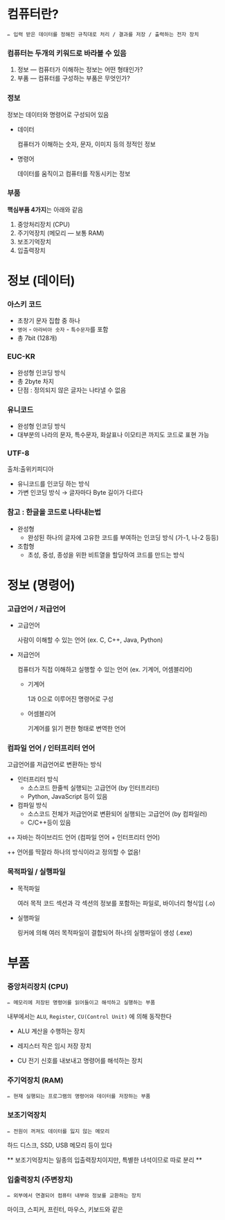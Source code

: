 # 컴퓨터란?

    ✏️ 입력 받은 데이터를 정해진 규칙대로 처리 / 결과를 저장 / 출력하는 전자 장치


### 컴퓨터는 두개의 키워드로 바라볼 수 있음

1. 정보 — 컴퓨터가 이해하는 정보는 어떤 형태인가?
2. 부품 — 컴퓨터를 구성하는 부품은 무엇인가?

### 정보

정보는 데이터와 명령어로 구성되어 있음

- 데이터
    
    컴퓨터가 이해하는 숫자, 문자, 이미지 등의 정적인 정보
    
- 명령어
    
    데이터를 움직이고 컴퓨터를 작동시키는 정보

### 부품

**핵심부품 4가지**는 아래와 같음

1. 중앙처리장치 (CPU)
2. 주기억장치 (메모리 — 보통 RAM)
3. 보조기억장치
4. 입출력장치


# 정보 (데이터)

### 아스키 코드

- 초창기 문자 집합 중 하나
- `영어` - `아라비아 숫자` - `특수문자`를 포함
- 총 7bit (128개)

### EUC-KR

- 완성형 인코딩 방식
- 총 2byte 차지
- 단점 : 정의되지 않은 글자는 나타낼 수 없음

### 유니코드

- 완성형 인코딩 방식
- 대부분의 나라의 문자, 특수문자, 화살표나 이모티콘 까지도 코드로 표현 가능

### UTF-8

출처:출위키피디아

- 유니코드를 인코딩 하는 방식
- 가변 인코딩 방식 → 글자마다 Byte 길이가 다르다

### 참고 : 한글을 코드로 나타내는법

- 완성형
    - 완성된 하나의 글자에 고유한 코드를 부여하는 인코딩 방식 (가-1, 나-2 등등)
- 조합형
    - 초성, 중성, 종성을 위한 비트열을 할당하여 코드를 만드는 방식

# 정보 (명령어)

### 고급언어 / 저급언어

- 고급언어
    
    사람이 이해할 수 있는 언어 (ex. C, C++, Java, Python)
    
- 저급언어
    
    컴퓨터가 직접 이해하고 실행할 수 있는 언어 (ex. 기계어, 어셈블리어)
    
    - 기계어
        
        1과 0으로 이루어진 명령어로 구성
        
    - 어셈블리어
        
        기계어를 읽기 편한 형태로 변역한 언어
        

### 컴파일 언어 / 인터프리터 언어

고급언어를 저급언어로 변환하는 방식

- 인터프리터 방식
    - 소스코드 한줄씩 실행되는 고급언어 (by 인터프리터)
    - Python, JavaScript 등이 있음
- 컴파일 방식
    - 소스코드 전체가 저급언어로 변환되어 실행되는 고급언어 (by 컴파일러)
    - C/C++등이 있음

++ 자바는 하이브리드 언어 (컴파일 언어 + 인터프리터 언어)

++ 언어를 딱잘라 하나의 방식이라고 정의할 수 없음!

### 목적파일 / 실행파일

- 목적파일
    
    여러 목적 코드 섹션과 각 섹션의 정보를 포함하는 파일로, 바이너리 형식임 (.o)
    
- 실행파일
    
    링커에 의해 여러 목적파일이 결합되어 하나의 실행파일이 생성 (.exe)

# 부품

### 중앙처리장치 (CPU)
    ✏️ 메모리에 저장된 명령어를 읽어들이고 해석하고 실행하는 부품

내부에서는 `ALU`, `Register`, `CU(Control Unit)` 에 의해 동작한다

- ALU 
    계산을 수행하는 장치
    
- 레지스터
    작은 임시 저장 장치
    
- CU
    전기 신호를 내보내고 명령어를 해석하는 장치
    

### 주기억장치 (RAM)
    ✏️ 현재 실행되는 프로그램의 명령어와 데이터를 저장하는 부품

### 보조기억장치
    ✏️ 전원이 꺼져도 데이터를 잃지 않는 메모리

하드 디스크, SSD, USB 메모리 등이 있다

** 보조기억장치는 일종의 입출력장치이지만, 특별한 녀석이므로 따로 분리 **

### 입출력장치 (주변장치)
    ✏️ 외부에서 연결되어 컴퓨터 내부와 정보를 교환하는 장치

마이크, 스피커, 프린터, 마우스, 키보드와 같은 
